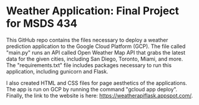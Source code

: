 # Weather Application: Final Project for MSDS 434

This GitHub repo contains the files necessary to deploy a weather prediction application to the Google Cloud Platform (GCP). The file called "main.py" runs an API called Open Weather Map API that grabs the latest data for the given cities, including San Diego, Toronto, Miami, and more. The "requirements.txt" file includes packages necessary to run this application, including gunicorn and Flask. 

I also created HTML and CSS files for page aesthetics of the applications. The app is run on GCP by running the command "gcloud app deploy". Finally, the link to the website is here: https://weatherapiflask.appspot.com/.
